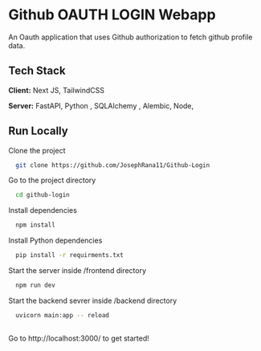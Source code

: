 

# Github OAUTH LOGIN Webapp

An Oauth application that uses Github authorization to fetch github profile data.



## Tech Stack

**Client:** Next JS, TailwindCSS

**Server:** FastAPI, Python , SQLAlchemy , Alembic,  Node, 


## Run Locally

Clone the project

```bash
  git clone https://github.com/JosephRana11/Github-Login
```

Go to the project directory

```bash
  cd github-login
```

Install dependencies

```bash
  npm install
```

Install Python dependencies

```bash
  pip install -r requirments.txt
```

Start the server inside /frontend directory

```bash
  npm run dev

```

Start the backend sevrer inside /backend directory

```bash
  uvicorn main:app -- reload
  
```
Go to http://localhost:3000/ to get started!
